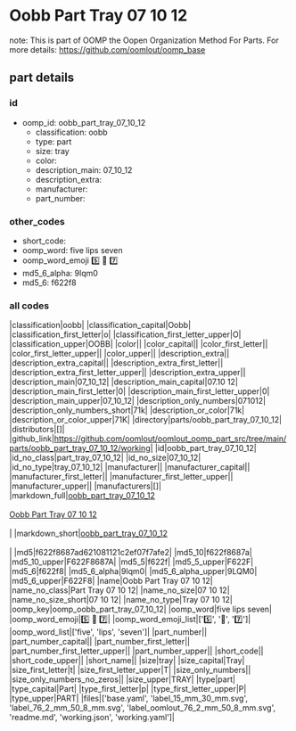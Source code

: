 # Oobb Part Tray 07 10 12  

note: This is part of OOMP the Oopen Organization Method For Parts. For more details: https://github.com/oomlout/oomp_base

##  part details





### id
* oomp_id: oobb_part_tray_07_10_12
  * classification: oobb
  * type: part
  * size: tray
  * color: 
  * description_main: 07_10_12
  * description_extra: 
  * manufacturer: 
  * part_number: 

### other_codes
* short_code: 
* oomp_word: five lips seven
* oomp_word_emoji :five: :lips: :seven:
* md5_6_alpha: 9lqm0
* md5_6: f622f8

### all codes 
|classification|oobb|
|classification_capital|Oobb|
|classification_first_letter|o|
|classification_first_letter_upper|O|
|classification_upper|OOBB|
|color||
|color_capital||
|color_first_letter||
|color_first_letter_upper||
|color_upper||
|description_extra||
|description_extra_capital||
|description_extra_first_letter||
|description_extra_first_letter_upper||
|description_extra_upper||
|description_main|07_10_12|
|description_main_capital|07.10 12|
|description_main_first_letter|0|
|description_main_first_letter_upper|0|
|description_main_upper|07_10_12|
|description_only_numbers|071012|
|description_only_numbers_short|71k|
|description_or_color|71k|
|description_or_color_upper|71K|
|directory|parts/oobb_part_tray_07_10_12|
|distributors|[]|
|github_link|https://github.com/oomlout/oomlout_oomp_part_src/tree/main/parts/oobb_part_tray_07_10_12/working|
|id|oobb_part_tray_07_10_12|
|id_no_class|part_tray_07_10_12|
|id_no_size|07_10_12|
|id_no_type|tray_07_10_12|
|manufacturer||
|manufacturer_capital||
|manufacturer_first_letter||
|manufacturer_first_letter_upper||
|manufacturer_upper||
|manufacturers|[]|
|markdown_full|[oobb_part_tray_07_10_12](https://github.com/oomlout/oomlout_oomp_part_src/tree/main/parts/oobb_part_tray_07_10_12/working)<br>[](https://github.com/oomlout/oomlout_oomp_part_src/tree/main/parts/oobb_part_tray_07_10_12/working)<br>[Oobb Part Tray 07 10 12](https://github.com/oomlout/oomlout_oomp_part_src/tree/main/parts/oobb_part_tray_07_10_12/working)<br><br>|
|markdown_short|[oobb_part_tray_07_10_12](https://github.com/oomlout/oomlout_oomp_part_src/tree/main/parts/oobb_part_tray_07_10_12/working)<br><br>|
|md5|f622f8687ad621081121c2ef07f7afe2|
|md5_10|f622f8687a|
|md5_10_upper|F622F8687A|
|md5_5|f622f|
|md5_5_upper|F622F|
|md5_6|f622f8|
|md5_6_alpha|9lqm0|
|md5_6_alpha_upper|9LQM0|
|md5_6_upper|F622F8|
|name|Oobb Part Tray 07 10 12|
|name_no_class|Part Tray 07 10 12|
|name_no_size|07 10 12|
|name_no_size_short|07 10 12|
|name_no_type|Tray 07 10 12|
|oomp_key|oomp_oobb_part_tray_07_10_12|
|oomp_word|five lips seven|
|oomp_word_emoji|:five: :lips: :seven:|
|oomp_word_emoji_list|[':five:', ':lips:', ':seven:']|
|oomp_word_list|['five', 'lips', 'seven']|
|part_number||
|part_number_capital||
|part_number_first_letter||
|part_number_first_letter_upper||
|part_number_upper||
|short_code||
|short_code_upper||
|short_name||
|size|tray|
|size_capital|Tray|
|size_first_letter|t|
|size_first_letter_upper|T|
|size_only_numbers||
|size_only_numbers_no_zeros||
|size_upper|TRAY|
|type|part|
|type_capital|Part|
|type_first_letter|p|
|type_first_letter_upper|P|
|type_upper|PART|
|files|['base.yaml', 'label_15_mm_30_mm.svg', 'label_76_2_mm_50_8_mm.svg', 'label_oomlout_76_2_mm_50_8_mm.svg', 'readme.md', 'working.json', 'working.yaml']|
